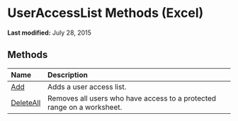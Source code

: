 
# UserAccessList Methods (Excel)

 **Last modified:** July 28, 2015


## Methods



|**Name**|**Description**|
|:-----|:-----|
| [Add](dd3b3bc4-8618-b680-7409-c431a12374b0.md)|Adds a user access list.|
| [DeleteAll](c162c9cf-8257-e97a-ebe8-ab1d700924ca.md)|Removes all users who have access to a protected range on a worksheet.|
